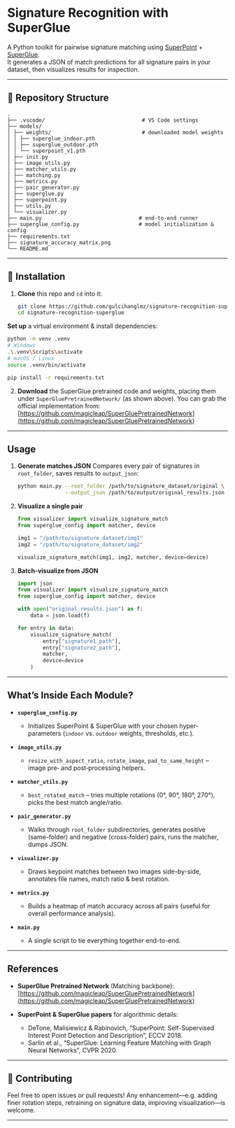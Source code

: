# Signature Recognition with SuperGlue

A Python toolkit for pairwise signature matching using [SuperPoint](https://arxiv.org/abs/1712.07629) + [SuperGlue](https://arxiv.org/abs/1911.11763).  
It generates a JSON of match predictions for all signature pairs in your dataset, then visualizes results for inspection.

---

## 📂 Repository Structure

```
.
├── .vscode/                               # VS Code settings
├── models/
│ ├── weights/                             # downloaded model weights
│ │ ├── superglue_indoor.pth
│ │ ├── superglue_outdoor.pth
│ │ └── superpoint_v1.pth
│ ├── init.py
│ ├── image_utils.py
│ ├── matcher_utils.py
│ ├── matching.py
│ ├── metrics.py
│ ├── pair_generator.py
│ ├── superglue.py
│ ├── superpoint.py
│ ├── utils.py
│ └── visualizer.py
├── main.py                               # end-to-end runner
├── superglue_config.py                   # model initialization & config
├── requirements.txt
├── signature_accuracy_matrix.png        
└── README.md
````

---

## 🚀 Installation

1. **Clone** this repo and `cd` into it:
   ```bash
   git clone https://github.com/gulcihanglmz/signature-recognition-superglue.git
   cd signature-recognition-superglue
   ````

**Set up** a virtual environment & install dependencies:

   ```bash
   python -m venv .venv
   # Windows
   .\.venv\Scripts\activate
   # macOS / Linux
   source .venv/bin/activate

   pip install -r requirements.txt
   ```
2. **Download** the SuperGlue pretrained code and weights, placing them under `SuperGluePretrainedNetwork/` (as shown above).
   You can grab the official implementation from:
   [https://github.com/magicleap/SuperGluePretrainedNetwork](https://github.com/magicleap/SuperGluePretrainedNetwork)

---
## Usage

1. **Generate matches JSON**
   Compares every pair of signatures in `root_folder`, saves results to `output_json`:

   ```bash
   python main.py --root_folder /path/to/signature_dataset/original \
                  --output_json /path/to/output/original_results.json
   ```
2. **Visualize a single pair**

   ```python
   from visualizer import visualize_signature_match
   from superglue_config import matcher, device

   img1 = "/path/to/signature_dataset/img1"
   img2 = "/path/to/signature_dataset/img2"

   visualize_signature_match(img1, img2, matcher, device=device)
   ```
3. **Batch-visualize from JSON**

   ```python
   import json
   from visualizer import visualize_signature_match
   from superglue_config import matcher, device

   with open("original_results.json") as f:
       data = json.load(f)

   for entry in data:
       visualize_signature_match(
           entry["signature1_path"],
           entry["signature2_path"],
           matcher,
           device=device
       )
   ```

---

## What’s Inside Each Module?

* **`superglue_config.py`**

  * Initializes SuperPoint & SuperGlue with your chosen hyper‐parameters (`indoor` vs. `outdoor` weights, thresholds, etc.).

* **`image_utils.py`**

  * `resize_with_aspect_ratio`, `rotate_image`, `pad_to_same_height` – image pre‐ and post‐processing helpers.

* **`matcher_utils.py`**

  * `best_rotated_match` – tries multiple rotations (0°, 90°, 180°, 270°), picks the best match angle/ratio.

* **`pair_generator.py`**

  * Walks through `root_folder` subdirectories, generates positive (same-folder) and negative (cross-folder) pairs, runs the matcher, dumps JSON.

* **`visualizer.py`**

  * Draws keypoint matches between two images side-by-side, annotates file names, match ratio & best rotation.

* **`metrics.py`**

  * Builds a heatmap of match accuracy across all pairs (useful for overall performance analysis).

* **`main.py`**

  * A single script to tie everything together end-to-end.

---

## References

* **SuperGlue Pretrained Network** (Matching backbone):
  [https://github.com/magicleap/SuperGluePretrainedNetwork](https://github.com/magicleap/SuperGluePretrainedNetwork)
* **SuperPoint & SuperGlue papers** for algorithmic details:

  * DeTone, Malisiewicz & Rabinovich, “SuperPoint: Self-Supervised Interest Point Detection and Description”, ECCV 2018.
  * Sarlin et al., “SuperGlue: Learning Feature Matching with Graph Neural Networks”, CVPR 2020.

---

## 🤝 Contributing

Feel free to open issues or pull requests! Any enhancement—e.g. adding finer rotation steps, retraining on signature data, improving visualization—is welcome.

---
